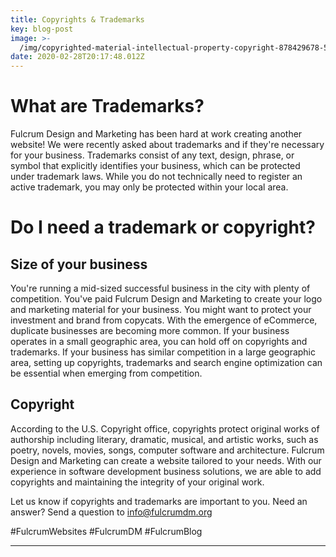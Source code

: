 ```yaml
---
title: Copyrights & Trademarks
key: blog-post
image: >-
  /img/copyrighted-material-intellectual-property-copyright-878429678-5c5f33bcc9e77c000159c456.jpg
date: 2020-02-28T20:17:48.012Z
---
```

# **What are Trademarks?**

Fulcrum Design and Marketing has been hard at work creating another website! We were recently asked about trademarks and if they're necessary for your business. Trademarks consist of any text, design, phrase, or symbol that explicitly identifies your business, which can be protected under trademark laws. While you do not technically need to register an active trademark, you may only be protected within your local area. 

# **Do I need a trademark or copyright?**

## Size of your business

You're running a mid-sized successful business in the city with plenty of competition. You've paid Fulcrum Design and Marketing to create your logo and marketing material for your business. You might want to protect your investment and brand from copycats. With the emergence of eCommerce, duplicate businesses are becoming more common. If your business operates in a small geographic area, you can hold off on copyrights and trademarks. If your business has similar competition in a large geographic area, setting up copyrights, trademarks and search engine optimization can be essential when emerging from competition. 

## Copyright

According to the U.S. Copyright office, copyrights protect original works of authorship including literary, dramatic, musical, and artistic works, such as poetry, novels, movies, songs, computer software and architecture. Fulcrum Design and Marketing can create a website tailored to your needs. With our experience in software development business solutions, we are able to add copyrights and maintaining the integrity of your original work. 

Let us know if copyrights and trademarks are important to you. Need an answer? Send a question to info@fulcrumdm.org

\#FulcrumWebsites #FulcrumDM #FulcrumBlog

- - -
